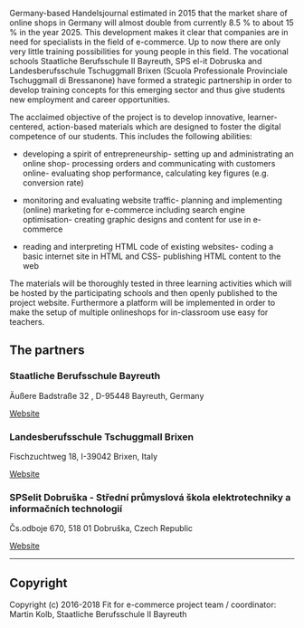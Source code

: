 Germany-based Handelsjournal estimated in 2015 that the market share of online shops in Germany will almost double from currently 8.5 % to about 15 % in the year 2025. This development makes it clear that companies are in need for specialists in the field of e-commerce. Up to now there are only very little training possibilities for young people in this field. The vocational schools Staatliche Berufsschule II Bayreuth, SPS el-it Dobruska and Landesberufsschule Tschuggmall Brixen (Scuola Professionale Provinciale Tschuggmall di Bressanone) have formed a strategic partnership in order to develop training concepts for this emerging sector and thus give students new employment and career opportunities.

The acclaimed objective of the project is to develop innovative, learner-centered, action-based materials which are designed to foster the digital competence of our students. This includes the following abilities:

- developing a spirit of entrepreneurship- setting up and administrating an online shop- processing orders and communicating with customers online- evaluating shop performance, calculating key figures (e.g. conversion rate)

- monitoring and evaluating website traffic- planning and implementing (online) marketing for e-commerce including search engine optimisation- creating graphic designs and content for use in e-commerce

- reading and interpreting HTML code of existing websites- coding a basic internet site in HTML and CSS- publishing HTML content to the web

The materials will be thoroughly tested in three learning activities which will be hosted by the participating schools and then openly published to the project website. Furthermore a platform will be implemented in order to make the setup of multiple onlineshops for in-classroom use easy for teachers.

## The partners

### Staatliche Berufsschule Bayreuth
Äußere Badstraße 32, D-95448 Bayreuth, Germany 

[Website](http://kbs-bth.de)

### Landesberufsschule Tschuggmall Brixen 
Fischzuchtweg 18,
I-39042 Brixen, 
Italy 
<p><a href="http://www.tschuggmall.berufsschule.it" target="_blank">Website</a></p>

### SPSelit Dobruška - Střední průmyslová škola elektrotechniky a informačních technologií
Čs.odboje 670, 518 01 Dobruška, Czech Republic
<p><a href="https://spselitdobruska.cz" target="_blank">Website</a></p>

<hr>

## Copyright
Copyright (c) 2016-2018 Fit for e-commerce project team / coordinator: Martin Kolb, Staatliche Berufsschule II Bayreuth